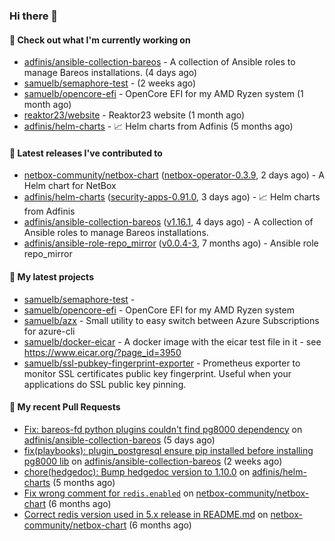 ### Hi there 👋

#### 👷 Check out what I'm currently working on

- [adfinis/ansible-collection-bareos](https://github.com/adfinis/ansible-collection-bareos) - A collection of Ansible roles to manage Bareos installations. (4 days ago)
- [samuelb/semaphore-test](https://github.com/samuelb/semaphore-test) -  (2 weeks ago)
- [samuelb/opencore-efi](https://github.com/samuelb/opencore-efi) - OpenCore EFI for my AMD Ryzen system (1 month ago)
- [reaktor23/website](https://github.com/reaktor23/website) - Reaktor23 website (1 month ago)
- [adfinis/helm-charts](https://github.com/adfinis/helm-charts) - 📈 Helm charts from Adfinis (5 months ago)

#### 🔭 Latest releases I've contributed to

- [netbox-community/netbox-chart](https://github.com/netbox-community/netbox-chart) ([netbox-operator-0.3.9](https://github.com/netbox-community/netbox-chart/releases/tag/netbox-operator-0.3.9), 2 days ago) - A Helm chart for NetBox
- [adfinis/helm-charts](https://github.com/adfinis/helm-charts) ([security-apps-0.91.0](https://github.com/adfinis/helm-charts/releases/tag/security-apps-0.91.0), 3 days ago) - 📈 Helm charts from Adfinis
- [adfinis/ansible-collection-bareos](https://github.com/adfinis/ansible-collection-bareos) ([v1.16.1](https://github.com/adfinis/ansible-collection-bareos/releases/tag/v1.16.1), 4 days ago) - A collection of Ansible roles to manage Bareos installations.
- [adfinis/ansible-role-repo_mirror](https://github.com/adfinis/ansible-role-repo_mirror) ([v0.0.4-3](https://github.com/adfinis/ansible-role-repo_mirror/releases/tag/v0.0.4-3), 7 months ago) - Ansible role repo_mirror

#### 🌱 My latest projects

- [samuelb/semaphore-test](https://github.com/samuelb/semaphore-test) - 
- [samuelb/opencore-efi](https://github.com/samuelb/opencore-efi) - OpenCore EFI for my AMD Ryzen system
- [samuelb/azx](https://github.com/samuelb/azx) - Small utility to easy switch between Azure Subscriptions for azure-cli
- [samuelb/docker-eicar](https://github.com/samuelb/docker-eicar) - A docker image with the eicar test file in it - see https://www.eicar.org/?page_id=3950
- [samuelb/ssl-pubkey-fingerprint-exporter](https://github.com/samuelb/ssl-pubkey-fingerprint-exporter) - Prometheus exporter to monitor SSL certificates public key fingerprint. Useful when your applications do SSL public key pinning. 

#### 🔨 My recent Pull Requests

- [Fix: bareos-fd python plugins couldn&#39;t find pg8000 dependency](https://github.com/adfinis/ansible-collection-bareos/pull/54) on [adfinis/ansible-collection-bareos](https://github.com/adfinis/ansible-collection-bareos) (5 days ago)
- [fix(playbooks): plugin_postgresql ensure pip installed before installing pg8000 lib](https://github.com/adfinis/ansible-collection-bareos/pull/50) on [adfinis/ansible-collection-bareos](https://github.com/adfinis/ansible-collection-bareos) (2 weeks ago)
- [chore(hedgedoc): Bump hedgedoc version to 1.10.0](https://github.com/adfinis/helm-charts/pull/1313) on [adfinis/helm-charts](https://github.com/adfinis/helm-charts) (5 months ago)
- [Fix wrong comment for `redis.enabled`](https://github.com/netbox-community/netbox-chart/pull/336) on [netbox-community/netbox-chart](https://github.com/netbox-community/netbox-chart) (6 months ago)
- [Correct redis version used in 5.x release in README.md](https://github.com/netbox-community/netbox-chart/pull/319) on [netbox-community/netbox-chart](https://github.com/netbox-community/netbox-chart) (6 months ago)
